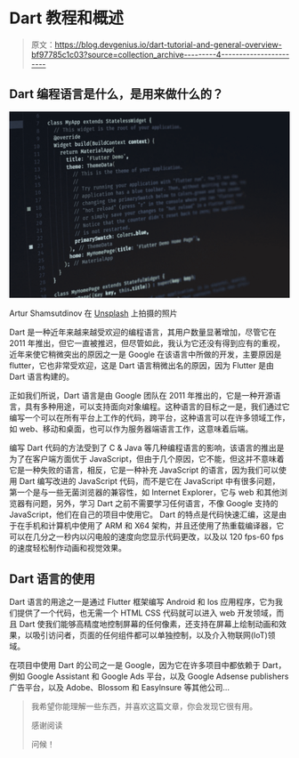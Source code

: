 # Dart 教程和概述

> 原文：<https://blog.devgenius.io/dart-tutorial-and-general-overview-bf97785c1c03?source=collection_archive---------4----------------------->

## Dart 编程语言是什么，是用来做什么的？

![](img/630aff67d57a2a6cf87fbb366e8e8e62.png)

Artur Shamsutdinov 在 [Unsplash](https://unsplash.com?utm_source=medium&utm_medium=referral) 上拍摄的照片

Dart 是一种近年来越来越受欢迎的编程语言，其用户数量显著增加，尽管它在 2011 年推出，但它一直被推迟，但尽管如此，我认为它还没有得到应有的重视，近年来使它稍微突出的原因之一是 Google 在该语言中所做的开发，主要原因是 flutter，它也非常受欢迎，这是 Dart 语言稍微出名的原因，因为 Flutter 是由 Dart 语言构建的。

正如我们所说，Dart 语言是由 Google 团队在 2011 年推出的，它是一种开源语言，具有多种用途，可以支持面向对象编程。这种语言的目标之一是，我们通过它编写一个可以在所有平台上工作的代码，跨平台，这种语言可以在许多领域工作，如 web、移动和桌面，也可以作为服务器端语言工作，这意味着后端。

编写 Dart 代码的方法受到了 C & Java 等几种编程语言的影响，该语言的推出是为了在客户端方面优于 JavaScript，但由于几个原因，它不能，但这并不意味着它是一种失败的语言，相反，它是一种补充 JavaScript 的语言，因为我们可以使用 Dart 编写改进的 JavaScript 代码，而不是它在 JavaScript 中有很多问题， 第一个是与一些无菌浏览器的兼容性，如 Internet Explorer，它与 web 和其他浏览器有问题，另外，学习 Dart 之前不需要学习任何语言，不像 Google 支持的 JavaScript，他们在自己的项目中使用它。 Dart 的特点是代码快速汇编，这是由于在手机和计算机中使用了 ARM 和 X64 架构，并且还使用了热重载编译器，它可以在几分之一秒内以闪电般的速度向您显示代码更改，以及以 120 fps-60 fps 的速度轻松制作动画和视觉效果。

## Dart 语言的使用

Dart 语言的用途之一是通过 Flutter 框架编写 Android 和 Ios 应用程序，它为我们提供了一个代码，也无需一个 HTML CSS 代码就可以进入 web 开发领域，而且 Dart 使我们能够高精度地控制屏幕的任何像素，还支持在屏幕上绘制动画和效果，以吸引访问者，页面的任何组件都可以单独控制，以及介入物联网(IoT)领域。

在项目中使用 Dart 的公司之一是 Google，因为它在许多项目中都依赖于 Dart，例如 Google Assistant 和 Google Ads 平台，以及 Google Adsense publishers 广告平台，以及 Adobe、Blossom 和 Easylnsure 等其他公司...

> 我希望你能理解一些东西，并喜欢这篇文章，你会发现它很有用。
> 
> 感谢阅读
> 
> 问候！